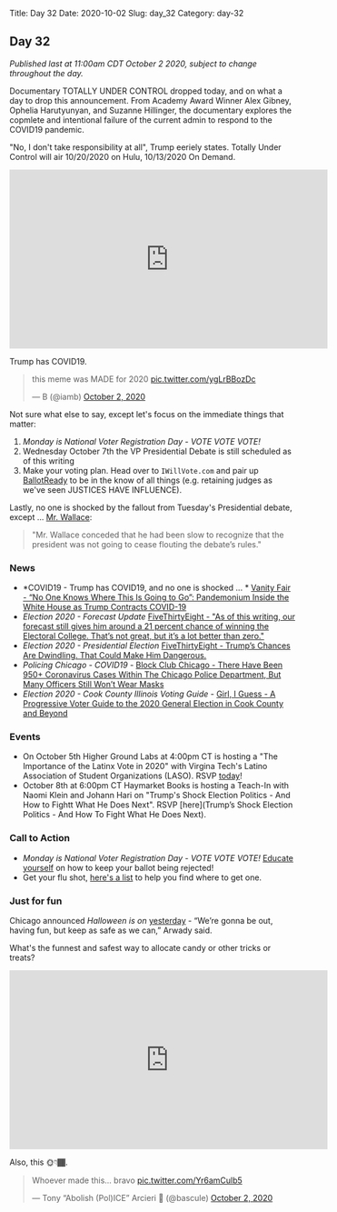 Title: Day 32
Date: 2020-10-02
Slug: day_32
Category: day-32

## Day 32  

_Published last at 11:00am CDT October 2 2020, subject to change throughout the day._

Documentary TOTALLY UNDER CONTROL dropped today, and on what a day to drop this announcement. From Academy Award Winner Alex Gibney, Ophelia Harutyunyan, and Suzanne Hillinger, the documentary explores the copmlete and intentional failure of the current admin to respond to the COVID19 pandemic.

"No, I don't take responsibility at all", Trump eeriely states. Totally Under Control will air  10/20/2020 on Hulu, 10/13/2020 On Demand.  

<iframe width="560" height="315" src="https://www.youtube.com/embed/F7ktU4WRfzM" frameborder="0" allow="accelerometer; autoplay; clipboard-write; encrypted-media; gyroscope; picture-in-picture" allowfullscreen></iframe>

Trump has COVID19.

<blockquote class="twitter-tweet"><p lang="en" dir="ltr">this meme was MADE for 2020 <a href="https://t.co/ygLrBBozDc">pic.twitter.com/ygLrBBozDc</a></p>&mdash; B (@iamb) <a href="https://twitter.com/iamb/status/1311906630338932737?ref_src=twsrc%5Etfw">October 2, 2020</a></blockquote> <script async src="https://platform.twitter.com/widgets.js" charset="utf-8"></script> 

Not sure what else to say, except let's focus on the immediate things that matter:

1. *Monday is National Voter Registration Day - VOTE VOTE VOTE!*
2. Wednesday October 7th the VP Presidential Debate is still scheduled as of this writing
3. Make your voting plan. Head over to `IWillVote.com` and pair up [BallotReady](http://ballotready.com) to be in the know of all things (e.g. retaining judges as we've seen JUSTICES HAVE INFLUENCE).

Lastly, no one is shocked by the fallout from Tuesday's Presidential debate, except ... [Mr. Wallace](https://www.nytimes.com/2020/09/30/business/media/chris-wallace-debate-moderator.html):

> "Mr. Wallace conceded that he had been slow to recognize that the president was not going to cease flouting the debate’s rules."

### News

- *COVID19 - Trump has COVID19, and no one is shocked ... * [Vanity Fair - “No One Knows Where This Is Going to Go”: Pandemonium Inside the White House as Trump Contracts COVID-19](https://www.vanityfair.com/news/2020/10/pandemonium-inside-white-house-as-trump-contracts-covid-19)
- *Election 2020 - Forecast Update* [FiveThirtyEight - "As of this writing, our forecast still gives him around a 21 percent chance of winning the Electoral College. That’s not great, but it’s a lot better than zero."](https://projects.fivethirtyeight.com/2020-election-forecast/)
- *Election 2020 - Presidential Election* [FiveThirtyEight - Trump’s Chances Are Dwindling. That Could Make Him Dangerous.](https://fivethirtyeight.com/features/trumps-chances-are-dwindling-that-could-make-him-dangerous/)
- *Policing Chicago - COVID19* - [Block Club Chicago - There Have Been 950+ Coronavirus Cases Within The Chicago Police Department, But Many Officers Still Won’t Wear Masks](https://blockclubchicago.org/2020/10/02/there-have-been-950-coronavirus-cases-within-the-chicago-police-department-but-many-officers-still-wont-wear-masks/?mc_cid=89d4a72597&mc_eid=daf712056e)
- *Election 2020 - Cook County Illinois Voting Guide* - [Girl, I Guess - A Progressive Voter Guide to the 2020 General Election in Cook County and Beyond
](https://docs.google.com/document/d/1CFgtVl2S6SPs8KmV4YvrF1zrSL0o9u3gJKZ2Gu6cZG8/preview?pru=AAABdQkO-Sg*-mBfE8GiiKVEg95h_i9NaQ&fbclid=IwAR1nkxMOpMvN8N-F8yvMk_2cHMOZvEUu3yH9HEMs3rLXmZKx9wKtihPLR1c)

### Events

- On October 5th Higher Ground Labs at 4:00pm CT is hosting a "The Importance of the Latinx Vote in 2020" with Virgina Tech's Latino Association of Student Organizations (LASO). RSVP [today](https://www.mobilize.us/highergroundlabs/event/315263/?followup_modal_context=newsletter)!
- October 8th at 6:00pm CT Haymarket Books is hosting a Teach-In with Naomi Klein and Johann Hari on "Trump's Shock Election Politics - And How to Fightt What He Does Next". RSVP [here](Trump’s Shock Election Politics - And How To Fight What He Does Next).

### Call to Action

- *Monday is National Voter Registration Day - VOTE VOTE VOTE!* [Educate yourself](https://www.nbcnews.com/politics/2020-election/5-things-do-keep-your-ballot-rejection-n1239375) on how to keep your ballot being rejected!
- Get your flu shot, [here's a list](https://www.health.com/condition/cold-flu-sinus/free-flu-shots) to help you find where to get one.

### Just for fun

Chicago announced *Halloween is on* [yesterday](https://blockclubchicago.org/2020/10/01/trick-or-treating-allowed-in-chicago-mayor-says-while-announcing-week-of-covid-friendly-halloween-fun/) - “We’re gonna be out, having fun, but keep as safe as we can,” Arwady said. 

What's the funnest and safest way to allocate candy or other tricks or treats?

<iframe width="560" height="315" src="https://www.youtube.com/embed/VgZhQJQnnqA" frameborder="0" allow="accelerometer; autoplay; clipboard-write; encrypted-media; gyroscope; picture-in-picture" allowfullscreen></iframe>

Also, this 🌞👇🏾.

<blockquote class="twitter-tweet"><p lang="en" dir="ltr">Whoever made this... bravo <a href="https://t.co/Yr6amCulb5">pic.twitter.com/Yr6amCulb5</a></p>&mdash; Tony “Abolish (Pol)ICE” Arcieri 🦀 (@bascule) <a href="https://twitter.com/bascule/status/1312050446182215680?ref_src=twsrc%5Etfw">October 2, 2020</a></blockquote> <script async src="https://platform.twitter.com/widgets.js" charset="utf-8"></script> 